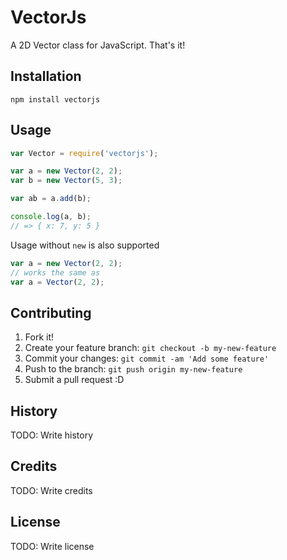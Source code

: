 # VectorJs

A 2D Vector class for JavaScript. That's it!

## Installation

`npm install vectorjs`

## Usage

```javascript
var Vector = require('vectorjs');

var a = new Vector(2, 2);
var b = new Vector(5, 3);

var ab = a.add(b);

console.log(a, b);
// => { x: 7, y: 5 }
```

Usage without `new` is also supported

```javascript
var a = new Vector(2, 2);
// works the same as
var a = Vector(2, 2);

```

## Contributing

1. Fork it!
2. Create your feature branch: `git checkout -b my-new-feature`
3. Commit your changes: `git commit -am 'Add some feature'`
4. Push to the branch: `git push origin my-new-feature`
5. Submit a pull request :D

## History

TODO: Write history

## Credits

TODO: Write credits

## License

TODO: Write license
